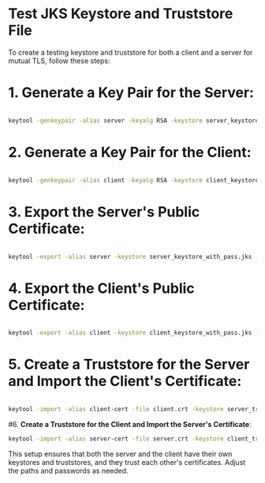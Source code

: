 # Test JKS Keystore and Truststore File

To create a testing keystore and truststore for both a client and a server for mutual TLS, follow these steps:

# 1. **Generate a Key Pair for the Server**:

   ```sh

   keytool -genkeypair -alias server -keyalg RSA -keystore server_keystore_with_pass.jks -storepass 123456 -keypass 123456 -dname "CN=server, OU=Test, O=Test, L=Test, ST=Test, C=US" -validity 3650

   ```


# 2. **Generate a Key Pair for the Client**:

   ```sh

   keytool -genkeypair -alias client -keyalg RSA -keystore client_keystore_with_pass.jks -storepass 123456 -keypass 123456 -dname "CN=client, OU=Test, O=Test, L=Test, ST=Test, C=US" -validity 3650

   ```


# 3. **Export the Server's Public Certificate**:

   ```sh

   keytool -export -alias server -keystore server_keystore_with_pass.jks -file server.crt -storepass 123456

   ```


# 4. **Export the Client's Public Certificate**:

   ```sh

   keytool -export -alias client -keystore client_keystore_with_pass.jks -file client.crt -storepass 123456

   ```


# 5. **Create a Truststore for the Server and Import the Client's Certificate**:

   ```sh

   keytool -import -alias client-cert -file client.crt -keystore server_truststore_with_pass.jks -storepass 123456 -noprompt

   ```


#6. **Create a Truststore for the Client and Import the Server's Certificate**:

   ```sh
keytool -import -alias server-cert -file server.crt -keystore client_truststore_with_pass.jks -storepass 123456 -noprompt


   ```


This setup ensures that both the server and the client have their own keystores and truststores, and they trust each other's certificates. Adjust the paths and passwords as needed.